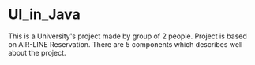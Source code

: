 # UI_in_Java
This is a University's project made by group of 2 people.
Project is based on AIR-LINE Reservation.
There are 5 components which describes well about the project.
